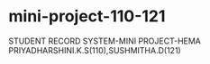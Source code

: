 # mini-project-110-121
STUDENT RECORD SYSTEM-MINI PROJECT-HEMA PRIYADHARSHINI.K.S(110),SUSHMITHA.D(121)
